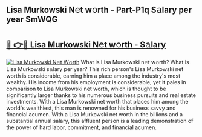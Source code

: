 ## Lisa Murkowski N𝚎t w𝚘rth - Part-P1q S𝚊lary per year SmWQG

# <h2><a href="http://gc4pc0p.nevu.top/?p=Lisa+Murkowski">🔗 👉🔴 Lisa Murkowski N𝚎t w𝚘rth - S𝚊lary</a></h2>

[![Lisa Murkowski N𝚎t W𝚘rth](https://i.imgur.com/Oavwk0R.jpeg)](http://gc4pc0p.nevu.top/?p=Lisa+Murkowski)
What is Lisa Murkowski n𝚎t w𝚘rth? What is Lisa Murkowski s𝚊lary per year?
This rich person's Lisa Murkowski net worth is considerable, earning him a place among the industry's most wealthy. His income from his employment is considerable, yet it pales in comparison to Lisa Murkowski net worth, which is thought to be significantly larger thanks to his numerous business pursuits and real estate investments. With a Lisa Murkowski net worth that places him among the world's wealthiest, this man is renowned for his business savvy and financial acumen. With a Lisa Murkowski net worth in the billions and a substantial annual salary, this affluent person is a leading demonstration of the power of hard labor, commitment, and financial acumen.
